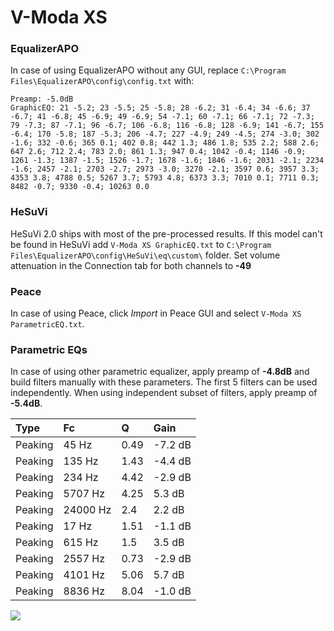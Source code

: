 # V-Moda XS

### EqualizerAPO
In case of using EqualizerAPO without any GUI, replace `C:\Program Files\EqualizerAPO\config\config.txt`
with:
```
Preamp: -5.0dB
GraphicEQ: 21 -5.2; 23 -5.5; 25 -5.8; 28 -6.2; 31 -6.4; 34 -6.6; 37 -6.7; 41 -6.8; 45 -6.9; 49 -6.9; 54 -7.1; 60 -7.1; 66 -7.1; 72 -7.3; 79 -7.3; 87 -7.1; 96 -6.7; 106 -6.8; 116 -6.8; 128 -6.9; 141 -6.7; 155 -6.4; 170 -5.8; 187 -5.3; 206 -4.7; 227 -4.9; 249 -4.5; 274 -3.0; 302 -1.6; 332 -0.6; 365 0.1; 402 0.8; 442 1.3; 486 1.8; 535 2.2; 588 2.6; 647 2.6; 712 2.4; 783 2.0; 861 1.3; 947 0.4; 1042 -0.4; 1146 -0.9; 1261 -1.3; 1387 -1.5; 1526 -1.7; 1678 -1.6; 1846 -1.6; 2031 -2.1; 2234 -1.6; 2457 -2.1; 2703 -2.7; 2973 -3.0; 3270 -2.1; 3597 0.6; 3957 3.3; 4353 3.8; 4788 0.5; 5267 3.7; 5793 4.8; 6373 3.3; 7010 0.1; 7711 0.3; 8482 -0.7; 9330 -0.4; 10263 0.0
```

### HeSuVi
HeSuVi 2.0 ships with most of the pre-processed results. If this model can't be found in HeSuVi add
`V-Moda XS GraphicEQ.txt` to `C:\Program Files\EqualizerAPO\config\HeSuVi\eq\custom\` folder.
Set volume attenuation in the Connection tab for both channels to **-49**

### Peace
In case of using Peace, click *Import* in Peace GUI and select `V-Moda XS ParametricEQ.txt`.

### Parametric EQs
In case of using other parametric equalizer, apply preamp of **-4.8dB** and build filters manually
with these parameters. The first 5 filters can be used independently.
When using independent subset of filters, apply preamp of **-5.4dB**.

| Type    | Fc       |    Q | Gain    |
|:--------|:---------|:-----|:--------|
| Peaking | 45 Hz    | 0.49 | -7.2 dB |
| Peaking | 135 Hz   | 1.43 | -4.4 dB |
| Peaking | 234 Hz   | 4.42 | -2.9 dB |
| Peaking | 5707 Hz  | 4.25 | 5.3 dB  |
| Peaking | 24000 Hz | 2.4  | 2.2 dB  |
| Peaking | 17 Hz    | 1.51 | -1.1 dB |
| Peaking | 615 Hz   | 1.5  | 3.5 dB  |
| Peaking | 2557 Hz  | 0.73 | -2.9 dB |
| Peaking | 4101 Hz  | 5.06 | 5.7 dB  |
| Peaking | 8836 Hz  | 8.04 | -1.0 dB |

![](https://raw.githubusercontent.com/jaakkopasanen/AutoEq/master/results/headphonecom/sbaf-serious/V-Moda%20XS/V-Moda%20XS.png)